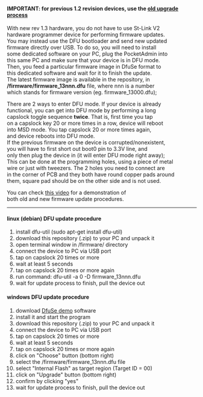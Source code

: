 #### IMPORTANT: for previous 1.2 revision devices, use the [old upgrade process](https://github.com/krakrukra/12004-pocketadmin-wiki)  
  
With new rev 1.3 hardware, you do not have to use St-Link V2  
hardware programmer device for performing firmware updates.  
You may instead use the DFU bootloader and send new updated  
firmware directly over USB. To do so, you will need to install  
some dedicated software on your PC, plug the PocketAdmin into  
this same PC and make sure that your device is in DFU mode.  
Then, you feed a particular firmware image in DfuSe format to  
this dedicated software and wait for it to finish the update.  
The latest firmware image is available in the repository, in  
**/firmware/firmware_13nnn.dfu** file, where nnn is a number  
which stands for firmware version (eg. firmware_13000.dfu);  
  
There are 2 ways to enter DFU mode. If your device is already  
functional, you can get into DFU mode by performing a long  
capslock toggle sequence **twice**. That is, first time you tap  
on a capslock key 20 or more times in a row, device will reboot  
into MSD mode. You tap capslock 20 or more times again,  
and device reboots into DFU mode.  
If the previous firmware on the device is corrupted/nonexistent,  
you will have to first short out boot0 pin to 3.3V line, and  
only then plug the device in (it will enter DFU mode right away);  
This can be done at the programming holes, using a piece of metal  
wire or just with tweezers. The 2 holes you need to connect are  
in the corner of PCB and they both have round copper pads around  
them, square pad should be on the other side and is not used.  
  
You can check [this video](https://www.youtube.com/watch?v=t0oajBFZcZY) for a demonstration of  
both old and new firmware update procedures.  
  
---
  
#### linux (debian) DFU update procedure  
  
1. install dfu-util (sudo apt-get install dfu-util)  
2. download this repository (.zip) to your PC and unpack it  
3. open terminal window in /firmware/ directory  
4. connect the device to PC via USB port  
5. tap on capslock 20 times or more  
6. wait at least 5 seconds  
7. tap on capslock 20 times or more again  
8. run command: dfu-util -a 0 -D firmware_13nnn.dfu  
9. wait for update process to finish, pull the device out  
  
#### windows DFU update procedure  
  
1. download [DfuSe demo](https://www.st.com/en/development-tools/stsw-stm32080.html) software  
2. install it and start the program  
3. download this repository (.zip) to your PC and unpack it  
4. connect the device to PC via USB port  
5. tap on capslock 20 times or more  
6. wait at least 5 seconds  
7. tap on capslock 20 times or more again  
8. click on "Choose" button (bottom right)  
9. select the /firmware/firmware_13nnn.dfu file  
10. select "Internal Flash" as target region (Target ID = 00)  
11. click on "Upgrade" button (bottom right)  
12. confirm by clicking "yes"  
13. wait for update process to finish, pull the device out  
  